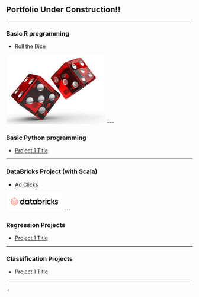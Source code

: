 ## Portfolio **Under Construction!!**

---

### Basic R programming
- [Roll the Dice](https://github.com/alissitz-mcdaniel/Roll-the-Dice)
<img src="images/dice.jpeg?raw=true"/>
---

### Basic Python programming

- [Project 1 Title](http://example.com/)

---

### DataBricks Project (with Scala)
- [Ad Clicks](https://github.com/alissitz-mcdaniel/Databricks-ad-clicks-Project)
<img src="images/databricks logo.png?raw=true"/>
---

### Regression Projects

- [Project 1 Title](http://example.com/)

---

### Classification Projects

- [Project 1 Title](http://example.com/)

---
..

